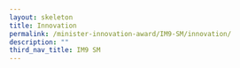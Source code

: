 ```yaml
---
layout: skeleton
title: Innovation
permalink: /minister-innovation-award/IM9-SM/innovation/
description: ""
third_nav_title: IM9 SM
---
```

